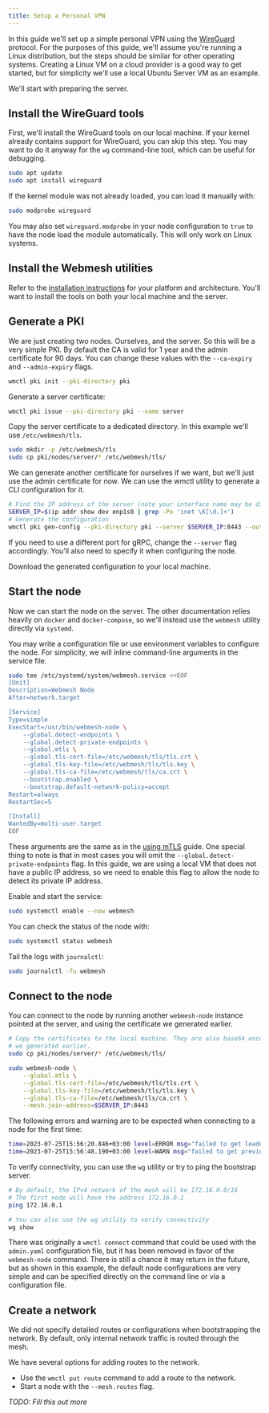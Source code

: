 ```yaml
---
title: Setup a Personal VPN
---
```


In this guide we'll set up a simple personal VPN using the [WireGuard](https://www.wireguard.com/) protocol.
For the purposes of this guide, we'll assume you're running a Linux distribution, but the steps should be similar for other operating systems.
Creating a Linux VM on a cloud provider is a good way to get started, but for simplicity we'll use a local Ubuntu Server VM as an example.

We'll start with preparing the server.

## Install the WireGuard tools

First, we'll install the WireGuard tools on our local machine.
If your kernel already contains support for WireGuard, you can skip this step.
You may want to do it anyway for the `wg` command-line tool, which can be useful for debugging.

```bash
sudo apt update
sudo apt install wireguard
```

If the kernel module was not already loaded, you can load it manually with:

```bash
sudo modprobe wireguard
```

You may also set `wireguard.modprobe` in your node configuration to `true` to have the node load the module automatically.
This will only work on Linux systems.

## Install the Webmesh utilities

Refer to the [installation instructions](/documentation/installation-instructions/) for your platform and architecture.
You'll want to install the tools on both your local machine and the server.

## Generate a PKI

We are just creating two nodes. Ourselves, and the server.
So this will be a very simple PKI.
By default the CA is valid for 1 year and the admin certificate for 90 days.
You can change these values with the `--ca-expiry` and `--admin-expiry` flags.

```bash
wmctl pki init --pki-directory pki
```

Generate a server certificate:

```bash
wmctl pki issue --pki-directory pki --name server
```

Copy the server certificate to a dedicated directory. In this example we'll use `/etc/webmesh/tls`.

```bash
sudo mkdir -p /etc/webmesh/tls
sudo cp pki/nodes/server/* /etc/webmesh/tls/
```

We can generate another certificate for ourselves if we want, but we'll just use the admin certificate for now.
We can use the wmctl utility to generate a CLI configuration for it.

```bash
# Find the IP address of the server (note your interface name may be different)
SERVER_IP=$(ip addr show dev enp1s0 | grep -Po 'inet \K[\d.]+')
# Generate the configuration
wmctl pki gen-config --pki-directory pki --server $SERVER_IP:8443 --output admin.yaml
```

If you need to use a different port for gRPC, change the `--server` flag accordingly.
You'll also need to specify it when configuring the node.

Download the generated configuration to your local machine.

## Start the node

Now we can start the node on the server.
The other documentation relies heavily on `docker` and `docker-compose`, so we'll instead use the `webmesh` utility directly via `systemd`.

You may write a configuration file or use environment variables to configure the node.
For simplicity, we will inline command-line arguments in the service file.

```bash
sudo tee /etc/systemd/system/webmesh.service <<EOF
[Unit]
Description=Webmesh Node
After=network.target

[Service]
Type=simple
ExecStart=/usr/bin/webmesh-node \
    --global.detect-endpoints \
    --global.detect-private-endpoints \
    --global.mtls \
    --global.tls-cert-file=/etc/webmesh/tls/tls.crt \
    --global.tls-key-file=/etc/webmesh/tls/tls.key \
    --global.tls-ca-file=/etc/webmesh/tls/ca.crt \
    --bootstrap.enabled \
    --bootstrap.default-network-policy=accept
Restart=always
RestartSec=5

[Install]
WantedBy=multi-user.target
EOF
```

These arguments are the same as in the [using mTLS](/documentation/using-mtls/) guide.
One special thing to note is that in most cases you will omit the `--global.detect-private-endpoints` flag.
In this guide, we are using a local VM that does not have a public IP address, so we need to enable this flag to allow the node to detect its private IP address.

Enable and start the service:

```bash
sudo systemctl enable --now webmesh
```

You can check the status of the node with:

```bash
sudo systemctl status webmesh
```

Tail the logs with `journalctl`:

```bash
sudo journalctl -fu webmesh
```

## Connect to the node

You can connect to the node by running another `webmesh-node` instance pointed at the server, and using the certificate
we generated earlier.

```bash
# Copy the certificates to the local machine. They are also base64 encoded in the admin configuration
# we generated earlier.
sudo cp pki/nodes/server/* /etc/webmesh/tls/
```

```bash
sudo webmesh-node \
    --global.mtls \
    --global.tls-cert-file=/etc/webmesh/tls/tls.crt \
    --global.tls-key-file=/etc/webmesh/tls/tls.key \
    --global.tls-ca-file=/etc/webmesh/tls/ca.crt \
    --mesh.join-address=$SERVER_IP:8443
```

The following errors and warning are to be expected when connecting to a node for the first time:

```bash
time=2023-07-25T15:56:20.846+03:00 level=ERROR msg="failed to get leader" component=store node-id=admin error="node not found"
time=2023-07-25T15:56:48.190+03:00 level=WARN msg="failed to get previous log" component=raft previous-index=21 last-index=0 error="log not found"
```

To verify connectivity, you can use the `wg` utility or try to ping the bootstrap server.

```bash
# By default, the IPv4 network of the mesh will be 172.16.0.0/16
# The first node will have the address 172.16.0.1
ping 172.16.0.1

# You can also use the wg utility to verify connectivity
wg show
```

There was originally a `wmctl connect` command that could be used with the `admin.yaml` configuration file, but it has been removed in favor of the `webmesh-node` command.
There is still a chance it may return in the future, but as shown in this example, the default node configurations are very simple and can be specified directly on the command line or via a configuration file.

## Create a network

We did not specify detailed routes or configurations when bootstrapping the network.
By default, only internal network traffic is routed through the mesh.

We have several options for adding routes to the network.

- Use the `wmctl put route` command to add a route to the network.
- Start a node with the `--mesh.routes` flag.

_TODO: Fill this out more_
